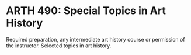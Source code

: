 # ARTH 490: Special Topics in Art History

Required preparation, any intermediate art history course or permission of the instructor. Selected topics in art history.
